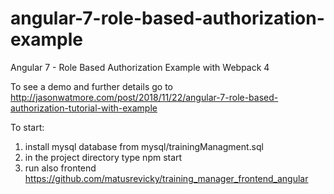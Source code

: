 # angular-7-role-based-authorization-example

Angular 7 - Role Based Authorization Example with Webpack 4

To see a demo and further details go to http://jasonwatmore.com/post/2018/11/22/angular-7-role-based-authorization-tutorial-with-example

To start:
1. install mysql database from mysql/trainingManagment.sql
2. in the project directory type npm start
3. run also frontend https://github.com/matusrevicky/training_manager_frontend_angular